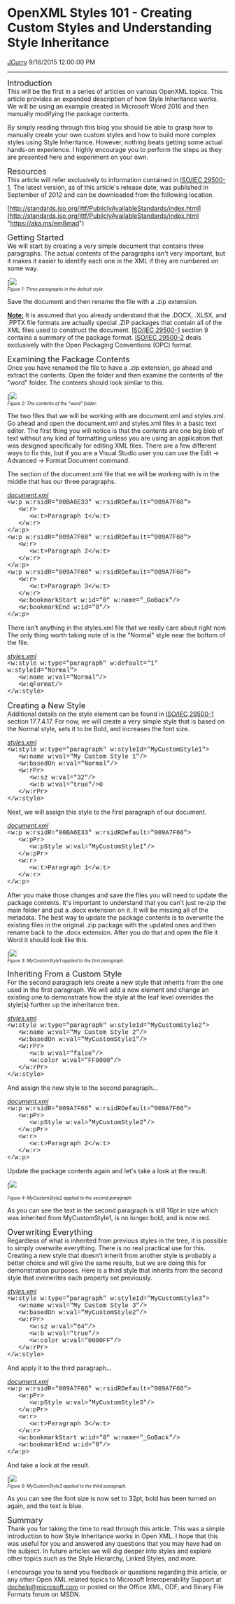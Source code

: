 <div id="page">

# OpenXML Styles 101 - Creating Custom Styles and Understanding Style Inheritance

[JCurry](https://social.msdn.microsoft.com/profile/JCurry) 9/16/2015
12:00:00 PM

-----

<div id="content">

<span style="font-size: large;">Introduction</span>  
This will be the first in a series of articles on various OpenXML
topics. This article provides an expanded description of how Style
Inheritance works. We will be using an example created in Microsoft Word
2016 and then manually modifying the package contents.  
  
By simply reading through this blog you should be able to grasp how to
manually create your own custom styles and how to build more complex
styles using Style Inheritance. However, nothing beats getting some
actual hands-on experience. I highly encourage you to perform the steps
as they are presented here and experiment on your own.  
  
  
<span style="font-size: large;">Resources</span>  
This article will refer exclusively to information contained in [ISO/IEC
29500-1](http://blogs.msdn.com/controlpanel/blogs/posteditor.aspx/ISO/IEC%2029500-1 "https://aka.ms/sl6tli").
The latest version, as of this article's release date, was published in
September of 2012 and can be downloaded from the following
location.  
  
[http://standards.iso.org/ittf/PubliclyAvailableStandards/index.html](http://standards.iso.org/ittf/PubliclyAvailableStandards/index.html "https://aka.ms/em8mad")  
  
  
<span style="font-size: large;">Getting Started</span>  
We will start by creating a very simple document that contains three
paragraphs. The actual contents of the paragraphs isn't very important,
but it makes it easier to identify each one in the XML if they are
numbered on some
way.  
  
[![](images/5076.Untitledpicture.png)  
*<span style="font-size: x-small;">Figure 1: Three paragraphs in the
default style.</span>*  
  
Save the document and then rename the file with a .zip extension.  
  
<span style="text-decoration: underline;">**Note:**</span> It is assumed
that you already understand that the .DOCX, .XLSX, and .PPTX file
formats are actually special .ZIP packages that contain all of the XML
files used to construct the document. [ISO/IEC
29500-1](http://blogs.msdn.com/controlpanel/blogs/posteditor.aspx/ISO/IEC%2029500-1 "https://aka.ms/sl6tli")
section 9 contains a summary of the package format. [ISO/IEC
29500-2](http://blogs.msdn.com/controlpanel/blogs/posteditor.aspx/ISO/IEC%2029500-2 "https://aka.ms/bgdzkr")
deals exclusively with the Open Packaging Conventions (OPC) format.  
  
  
<span style="font-size: large;">Examining the Package Contents</span>  
Once you have renamed the file to have a .zip extension, go ahead and
extract the contents. Open the folder and then examine the contents of
the "word" folder. The contents should look similar to
this.  
  
[![](images/5732.Untitledpicture.png)  
*<span style="font-size: x-small;">Figure 2: The contents of the "word"
folder.</span>*  
  
The two files that we will be working with are document.xml and
styles.xml. Go ahead and open the document.xml and styles.xml files in a
basic text editor. The first thing you will notice is that the contents
are one big blob of text without any kind of formatting unless you are
using an application that was designed specifically for editing XML
files. There are a few different ways to fix this, but if you are a
Visual Studio user you can use the Edit -\> Advanced -\> Format Document
command.  
  
The section of the document.xml file that we will be working with is in
the middle that has our three paragraphs.  
  
<span style="text-decoration: underline;">*document.xml*</span>  
<span style="font-family: &#39;courier new&#39;, courier;">\<w:p
w:rsidR="00BA6E33" w:rsidRDefault="009A7F68"\></span>  
<span style="font-family: &#39;courier new&#39;, courier;"> 
 \<w:r\></span>  
<span style="font-family: &#39;courier new&#39;, courier;">     
\<w:t\>Paragraph 1\</w:t\></span>  
<span style="font-family: &#39;courier new&#39;, courier;"> 
 \</w:r\></span>  
<span style="font-family: &#39;courier new&#39;, courier;">\</w:p\></span>  
<span style="font-family: &#39;courier new&#39;, courier;">\<w:p
w:rsidR="009A7F68" w:rsidRDefault="009A7F68"\></span>  
<span style="font-family: &#39;courier new&#39;, courier;"> 
 \<w:r\></span>  
<span style="font-family: &#39;courier new&#39;, courier;">     
\<w:t\>Paragraph 2\</w:t\></span>  
<span style="font-family: &#39;courier new&#39;, courier;"> 
 \</w:r\></span>  
<span style="font-family: &#39;courier new&#39;, courier;">\</w:p\></span>  
<span style="font-family: &#39;courier new&#39;, courier;">\<w:p
w:rsidR="009A7F68" w:rsidRDefault="009A7F68"\></span>  
<span style="font-family: &#39;courier new&#39;, courier;"> 
 \<w:r\></span>  
<span style="font-family: &#39;courier new&#39;, courier;">     
\<w:t\>Paragraph 3\</w:t\></span>  
<span style="font-family: &#39;courier new&#39;, courier;"> 
 \</w:r\></span>  
<span style="font-family: &#39;courier new&#39;, courier;"> 
 \<w:bookmarkStart w:id="0" w:name="\_GoBack"/\></span>  
<span style="font-family: &#39;courier new&#39;, courier;"> 
 \<w:bookmarkEnd
w:id="0"/\></span>  
<span style="font-family: &#39;courier new&#39;, courier;">\</w:p\></span>  
  
There isn't anything in the styles.xml file that we really care about
right now. The only thing worth taking note of is the "Normal" style
near the bottom of the file.  
  
<span style="text-decoration: underline;">*styles.xml*</span>  
<span style="font-family: &#39;courier new&#39;, courier;">\<w:style
w:type="paragraph" w:default="1" w:styleId="Normal"\></span>  
<span style="font-family: &#39;courier new&#39;, courier;">   \<w:name
w:val="Normal"/\></span>  
<span style="font-family: &#39;courier new&#39;, courier;"> 
 \<w:qFormat/\></span>  
<span style="font-family: &#39;courier new&#39;, courier;">\</w:style\></span>  
  
  
<span style="font-size: large;">Creating a New Style</span>  
Additional details on the style element can be found in [ISO/IEC
29500-1](http://blogs.msdn.com/controlpanel/blogs/posteditor.aspx/ISO/IEC%2029500-1 "https://aka.ms/sl6tli")
section 17.7.4.17. For now, we will create a very simple style that is
based on the Normal style, sets it to be Bold, and increases the font
size.  
  
<span style="text-decoration: underline;">*styles.xml*</span>  
<span style="font-family: &#39;courier new&#39;, courier;">\<w:style
w:type="paragraph" w:styleId="MyCustomStyle1"\></span>  
<span style="font-family: &#39;courier new&#39;, courier;">   \<w:name
w:val="My Custom Style 1"/\></span>  
<span style="font-family: &#39;courier new&#39;, courier;"> 
 \<w:basedOn w:val="Normal"/\></span>  
<span style="font-family: &#39;courier new&#39;, courier;"> 
 \<w:rPr\></span>  
<span style="font-family: &#39;courier new&#39;, courier;">      \<w:sz
w:val="32"/\></span>  
<span style="font-family: &#39;courier new&#39;, courier;">      \<w:b
w:val="true"/\>0</span>  
<span style="font-family: &#39;courier new&#39;, courier;"> 
 \</w:rPr\></span>  
<span style="font-family: &#39;courier new&#39;, courier;">\</w:style\></span>  
  
Next, we will assign this style to the first paragraph of our
document.  
  
<span style="text-decoration: underline;">*document.xml*</span>  
<span style="font-family: &#39;courier new&#39;, courier;">\<w:p
w:rsidR="00BA6E33" w:rsidRDefault="009A7F68"\></span>  
<span style="font-family: &#39;courier new&#39;, courier;"> 
 \<w:pPr\></span>  
<span style="font-family: &#39;courier new&#39;, courier;">     
\<w:pStyle w:val="MyCustomStyle1"/\></span>  
<span style="font-family: &#39;courier new&#39;, courier;"> 
 \</w:pPr\></span>  
<span style="font-family: &#39;courier new&#39;, courier;"> 
 \<w:r\></span>  
<span style="font-family: &#39;courier new&#39;, courier;">     
\<w:t\>Paragraph 1\</w:t\></span>  
<span style="font-family: &#39;courier new&#39;, courier;"> 
 \</w:r\></span>  
<span style="font-family: &#39;courier new&#39;, courier;">\</w:p\></span>  
  
After you make those changes and save the files you will need to update
the package contents. It's important to understand that you can't just
re-zip the main folder and put a .docx extension on it. It will be
missing all of the metadata. The best way to update the package contents
is to overwrite the existing files in the original .zip package with the
updated ones and then rename back to the .docx extension. After you do
that and open the file it Word it should look like
this.  
  
[![](images/4174.Untitledpicture.png)  
*<span style="font-size: x-small;">Figure 3: MyCustomStyle1 applied to
the first paragraph.</span>*  
  
  
<span style="font-size: large;">Inheriting From a Custom Style</span>  
For the second paragraph lets create a new style that inherits from the
one used in the first paragraph. We will add a new element and change an
existing one to demonstrate how the style at the leaf level overrides
the style(s) further up the inheritance tree.  
  
<span style="text-decoration: underline;">*styles.xml*</span>  
<span style="font-family: &#39;courier new&#39;, courier;">\<w:style
w:type="paragraph" w:styleId="MyCustomStyle2"\></span>  
<span style="font-family: &#39;courier new&#39;, courier;">   \<w:name
w:val="My Custom Style 2"/\></span>  
<span style="font-family: &#39;courier new&#39;, courier;"> 
 \<w:basedOn w:val="MyCustomStyle1"/\></span>  
<span style="font-family: &#39;courier new&#39;, courier;"> 
 \<w:rPr\></span>  
<span style="font-family: &#39;courier new&#39;, courier;">      \<w:b
w:val="false"/\></span>  
<span style="font-family: &#39;courier new&#39;, courier;">     
\<w:color w:val="FF0000"/\></span>  
<span style="font-family: &#39;courier new&#39;, courier;"> 
 \</w:rPr\></span>  
<span style="font-family: &#39;courier new&#39;, courier;">\</w:style\></span>  
  
And assign the new style to the second paragraph…  
  
<span style="text-decoration: underline;">*document.xml*</span>  
<span style="font-family: &#39;courier new&#39;, courier;">\<w:p
w:rsidR="009A7F68" w:rsidRDefault="009A7F68"\></span>  
<span style="font-family: &#39;courier new&#39;, courier;"> 
 \<w:pPr\></span>  
<span style="font-family: &#39;courier new&#39;, courier;">     
\<w:pStyle w:val="MyCustomStyle2"/\></span>  
<span style="font-family: &#39;courier new&#39;, courier;"> 
 \</w:pPr\></span>  
<span style="font-family: &#39;courier new&#39;, courier;"> 
 \<w:r\></span>  
<span style="font-family: &#39;courier new&#39;, courier;">     
\<w:t\>Paragraph 2\</w:t\></span>  
<span style="font-family: &#39;courier new&#39;, courier;"> 
 \</w:r\></span>  
<span style="font-family: &#39;courier new&#39;, courier;">\</w:p\></span>  
  
Update the package contents again and let's take a look at the
result.  
  
[![](images/8816.Untitledpicture.png)  
  
*<span style="font-size: x-small;">Figure 4: MyCustomStyle2 applied to
the second paragraph</span>*  
  
As you can see the text in the second paragraph is still 16pt in size
which was inherited from MyCustomStyle1, is no longer bold, and is now
red.  
  
  
<span style="font-size: large;">Overwriting Everything</span>  
Regardless of what is inherited from previous styles in the tree, it is
possible to simply overwrite everything. There is no real practical use
for this. Creating a new style that doesn't inherit from another style
is probably a better choice and will give the same results, but we are
doing this for demonstration purposes. Here is a third style that
inherits from the second style that overwrites each property set
previously.  
  
<span style="text-decoration: underline;">*styles.xml*</span>  
<span style="font-family: &#39;courier new&#39;, courier;">\<w:style
w:type="paragraph" w:styleId="MyCustomStyle3"\></span>  
<span style="font-family: &#39;courier new&#39;, courier;">   \<w:name
w:val="My Custom Style 3"/\></span>  
<span style="font-family: &#39;courier new&#39;, courier;"> 
 \<w:basedOn w:val="MyCustomStyle2"/\></span>  
<span style="font-family: &#39;courier new&#39;, courier;"> 
 \<w:rPr\></span>  
<span style="font-family: &#39;courier new&#39;, courier;">      \<w:sz
w:val="64"/\></span>  
<span style="font-family: &#39;courier new&#39;, courier;">      \<w:b
w:val="true"/\></span>  
<span style="font-family: &#39;courier new&#39;, courier;">     
\<w:color w:val="0000FF"/\></span>  
<span style="font-family: &#39;courier new&#39;, courier;"> 
 \</w:rPr\></span>  
<span style="font-family: &#39;courier new&#39;, courier;">\</w:style\></span>  
  
And apply it to the third paragraph…  
  
<span style="text-decoration: underline;">*document.xml*</span>  
<span style="font-family: &#39;courier new&#39;, courier;">\<w:p
w:rsidR="009A7F68" w:rsidRDefault="009A7F68"\></span>  
<span style="font-family: &#39;courier new&#39;, courier;"> 
 \<w:pPr\></span>  
<span style="font-family: &#39;courier new&#39;, courier;">     
\<w:pStyle w:val="MyCustomStyle3"/\></span>  
<span style="font-family: &#39;courier new&#39;, courier;"> 
 \</w:pPr\></span>  
<span style="font-family: &#39;courier new&#39;, courier;"> 
 \<w:r\></span>  
<span style="font-family: &#39;courier new&#39;, courier;">     
\<w:t\>Paragraph 3\</w:t\></span>  
<span style="font-family: &#39;courier new&#39;, courier;"> 
 \</w:r\></span>  
<span style="font-family: &#39;courier new&#39;, courier;"> 
 \<w:bookmarkStart w:id="0" w:name="\_GoBack"/\></span>  
<span style="font-family: &#39;courier new&#39;, courier;"> 
 \<w:bookmarkEnd
w:id="0"/\></span>  
<span style="font-family: &#39;courier new&#39;, courier;">\</w:p\></span>  
  
And take a look at the
result.  
  
[![](images/1581.Untitledpicture.png)  
*<span style="font-size: x-small;">Figure 5: MyCustomStyle3 applied to
the third paragraph.</span>*  
  
As you can see the font size is now set to 32pt, bold has been turned on
again, and the text is blue.  
  
  
<span style="font-size: large;">Summary</span>  
Thank you for taking the time to read through this article. This was a
simple introduction to how Style Inheritance works in Open XML. I hope
that this was useful for you and answered any questions that you may
have had on the subject. In future articles we will dig deeper into
styles and explore other topics such as the Style Hierarchy, Linked
Styles, and more.  
  
I encourage you to send you feedback or questions regarding this
article, or any other Open XML related topics to Microsoft
Interoperability Support at
[dochelp@microsoft.com](mailto:dochelp@microsoft.com "mailto:dochelp@microsoft.com")
or posted on the Office XML, ODF, and Binary File Formats forum on MSDN.

</div>

</div>
